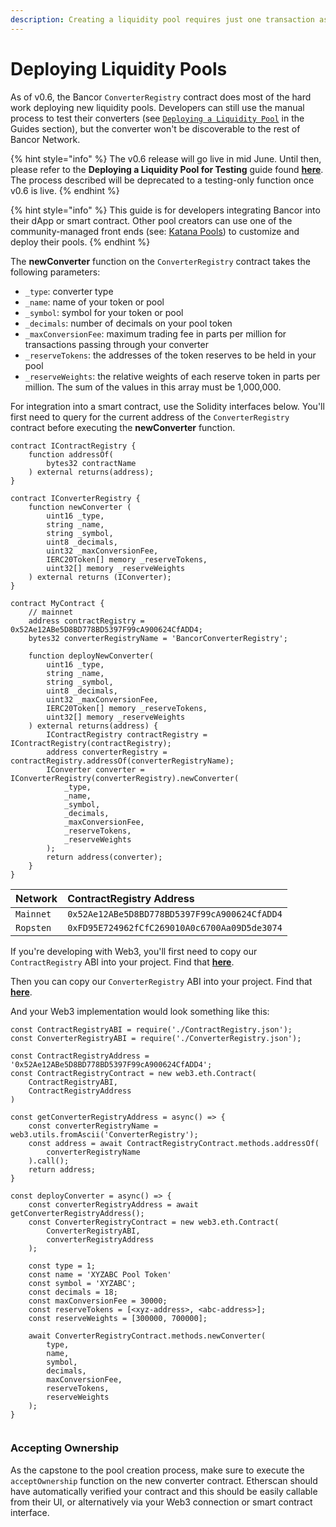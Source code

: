 ```yaml
---
description: Creating a liquidity pool requires just one transaction as of v0.6
---
```


# Deploying Liquidity Pools

As of v0.6, the Bancor `ConverterRegistry` contract does most of the hard work deploying new liquidity pools. Developers can still use the manual process to test their converters \(see [`Deploying a Liquidity Pool`](../guides/deploying-a-liquidity-pool-testing.md) in the Guides section\), but the converter won't be discoverable to the rest of Bancor Network. 

{% hint style="info" %}
The v0.6 release will go live in mid June. Until then, please refer to the **Deploying a Liquidity Pool for Testing** guide found [**here**](https://docs.bancor.network/guides/deploying-a-liquidity-pool-testing). The process described will be deprecated to a testing-only function once v0.6 is live.
{% endhint %}

{% hint style="info" %}
This guide is for developers integrating Bancor into their dApp or smart contract. Other pool creators can use one of the community-managed front ends \(see: [Katana Pools](https://katanapools.com/)\) to customize and deploy their pools.
{% endhint %}

The **newConverter** function on the `ConverterRegistry` contract takes the following parameters:

* `_type`: converter type
* `_name`: name of your token or pool
* `_symbol`: symbol for your token or pool
* `_decimals`: number of decimals on your pool token
* `_maxConversionFee`: maximum trading fee in parts per million for transactions passing through your converter
* `_reserveTokens`: the addresses of the token reserves to be held in your pool
* `_reserveWeights`: the relative weights of each reserve token in parts per million. The sum of the values in this array must be 1,000,000.

For integration into a smart contract, use the Solidity interfaces below. You'll first need to query for the current address of the `ConverterRegistry` contract before executing the **newConverter** function.

```text
contract IContractRegistry {
    function addressOf(
        bytes32 contractName
    ) external returns(address);
}

contract IConverterRegistry {
    function newConverter (
        uint16 _type,
        string _name,
        string _symbol,
        uint8 _decimals,
        uint32 _maxConversionFee,
        IERC20Token[] memory _reserveTokens,
        uint32[] memory _reserveWeights
    ) external returns (IConverter);
}

contract MyContract {
    // mainnet
    address contractRegistry = 0x52Ae12ABe5D8BD778BD5397F99cA900624CfADD4;
    bytes32 converterRegistryName = 'BancorConverterRegistry';
    
    function deployNewConverter(
        uint16 _type,
        string _name,
        string _symbol,
        uint8 _decimals,
        uint32 _maxConversionFee,
        IERC20Token[] memory _reserveTokens,
        uint32[] memory _reserveWeights 
    ) external returns(address) {
        IContractRegistry contractRegistry = IContractRegistry(contractRegistry);
        address converterRegistry = contractRegistry.addressOf(converterRegistryName);
        IConverter converter = IConverterRegistry(converterRegistry).newConverter(
            _type,
            _name,
            _symbol,
            _decimals,
            _maxConversionFee,
            _reserveTokens,
            _reserveWeights
        );
        return address(converter);
    }
}

```

| Network | ContractRegistry Address |
| :--- | :--- |
| `Mainnet` | `0x52Ae12ABe5D8BD778BD5397F99cA900624CfADD4` |
| `Ropsten` | `0xFD95E724962fCfC269010A0c6700Aa09D5de3074` |

If you're developing with Web3, you'll first need to copy our `ContractRegistry` ABI into your project. Find that [**here**](https://raw.githubusercontent.com/bancorprotocol/contracts/master/solidity/build/ContractRegistry.abi).

Then you can copy our `ConverterRegistry` ABI into your project. Find that [**here**](https://raw.githubusercontent.com/bancorprotocol/contracts/0.6.0/solidity/build/ConverterRegistry.abi). 

And your Web3 implementation would look something like this:

```text
const ContractRegistryABI = require('./ContractRegistry.json');
const ConverterRegistryABI = require('./ConverterRegistry.json');

const ContractRegistryAddress = '0x52Ae12ABe5D8BD778BD5397F99cA900624CfADD4';
const ContractRegistryContract = new web3.eth.Contract(
    ContractRegistryABI,
    ContractRegistryAddress
)
    
const getConverterRegistryAddress = async() => {
    const converterRegistryName = web3.utils.fromAscii('ConverterRegistry');
    const address = await ContractRegistryContract.methods.addressOf(
        converterRegistryName
    ).call();
    return address;
} 

const deployConverter = async() => {
    const converterRegistryAddress = await getConverterRegistryAddress();
    const ConverterRegistryContract = new web3.eth.Contract(
        ConverterRegistryABI,
        converterRegistryAddress
    );
    
    const type = 1;
    const name = 'XYZABC Pool Token'
    const symbol = 'XYZABC';
    const decimals = 18;
    const maxConversionFee = 30000;
    const reserveTokens = [<xyz-address>, <abc-address>];
    const reserveWeights = [300000, 700000];
    
    await ConverterRegistryContract.methods.newConverter(
        type,
        name,
        symbol,
        decimals,
        maxConversionFee,
        reserveTokens,
        reserveWeights
    );
}  
   
```

### Accepting Ownership

As the capstone to the pool creation process, make sure to execute the `acceptOwnership` function on the new converter contract. Etherscan should have automatically verified your contract and this should be easily callable from their UI, or alternatively via your Web3 connection or smart contract interface.

